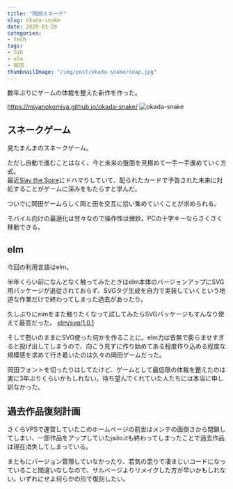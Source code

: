 ```yaml
---
title: "岡田スネーク"
slug: okada-snake
date: 2020-03-28
categories:
- tech
tags:
- SVG
- elm
- 岡田
thumbnailImage: "/img/post/okada-snake/snap.jpg"
---
```


数年ぶりにゲームの体裁を整えた新作を作った。
<!--more-->

https://miyanokomiya.github.io/okada-snake/
![okada-snake](/img/post/okada-snake/movie.gif)

## スネークゲーム
見たまんまのスネークゲーム。

ただし自動で進むことはなく、今と未来の盤面を見極めて一手一手進めていく方式。  
最近[Slay the Spire](https://store.steampowered.com/app/646570/Slay_the_Spire/?l=japanese)にドハマりしていて、配られたカードで予告された未来に対処することがゲームに深みをもたらすと学んだ。

ついでに岡田ゲームらしく岡と田を交互に拾い集めていくことが求められる。

モバイル向けの最適化は甘々なので操作性は微妙。PCの十字キーならさくさく移動できる。

## elm
今回の利用言語はelm。

半年くらい前になんとなく触ってみたときはelm本体のバージョンアップにSVG用パッケージが追従されておらず、SVGタグ生成を自力で実装していくという地道な作業だけで終わってしまった過去があったり。

久しぶりにelmをまた触りたくなって試してみたらSVGパッケージもすんなり使えて最高だった。
[elm/svg/1.0.1](https://package.elm-lang.org/packages/elm/svg/1.0.1/)

そして勢いのままにSVG使った何かを作ることに。elm力は皆無で膨らませすぎると投げ出してしまうので、向こう見ずに作り始めてある程度作り込める程度な規模感を求めて行き着いたのは久々の岡田ゲームだった。

岡田フォントを切ったりはしてたけど、ゲームとして最低限の体裁を整えたのは実に3年ぶりくらいかもしれない。待ち望んでくれていた人たちには本当に申し訳なかった。

## 過去作品復刻計画
さくらVPSで運営していたこのホームページの前世はメンテの面倒さから閉鎖してしまい、一部作品をアップしていたjsdo.itも終わってしまったことで過去作品は現在消失してしまっている。

まともにバージョン管理していなかったり、若気の至りで凄まじいコードになっていること間違いなしなので、サルベージよりリメイクした方が早いかもしれない。いずれにせよ何らかの形で復刻したい。
